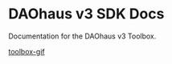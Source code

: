# DAOhaus v3 SDK Docs

Documentation for the DAOhaus v3 Toolbox.

[toolbox-gif](https://media.giphy.com/media/kI4312sUxEuciCVig2/giphy.gif)
